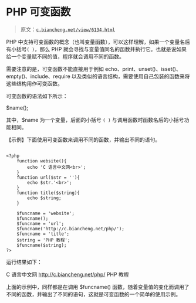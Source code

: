 # PHP 可变函数

> 原文：[`c.biancheng.net/view/6134.html`](http://c.biancheng.net/view/6134.html)

PHP 中支持可变函数的概念（也叫变量函数），可以这样理解，如果一个变量名后有小括号`( )`，那么 PHP 就会寻找与变量值同名的函数并执行它。也就是说如果给一个变量赋不同的值，程序就会调用不同的函数。

需要注意的是，可变函数不能直接用于例如 echo、print、unset()、isset()、empty()、include、require 以及类似的语言结构，需要使用自己包装的函数来将这些结构用作可变函数。

可变函数的语法如下所示：

$name();

其中，$name 为一个变量，后面的小括号 `( )` 与调用函数时函数名后的小括号功能相同。

【示例】下面使用可变函数来调用不同的函数，并输出不同的语句。

```

<?php
    function website(){
        echo 'C 语言中文网<br>';
    }
    function url($str = ''){
        echo $str.'<br>';
    }
    function title($string){
        echo $string;
    }

    $funcname = 'website';
    $funcname();
    $funcname = 'url';
    $funcname('http://c.biancheng.net/php/');
    $funcname = 'title';
    $string = 'PHP 教程';
    $funcname($string);
?>
```

运行结果如下：

C 语言中文网
http://c.biancheng.net/php/
PHP 教程

上面的示例中，同样都是在调用 $funcname() 函数，随着变量值的变化而调用了不同的函数，并输出了不同的语句，这就是可变函数的一个简单的使用示例。